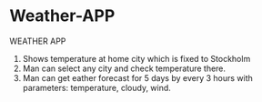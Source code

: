 # Weather-APP

WEATHER APP

1. Shows temperature at home city which is fixed to Stockholm
2. Man can select any city and check temperature there.
3. Man can get eather forecast for 5 days by every 3 hours with parameters: temperature, cloudy, wind.
